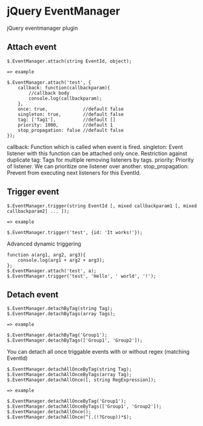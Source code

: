jQuery EventManager
============
jQuery eventmanager plugin

Attach event
--------
	$.EventManager.attach(string EventId, object);

	=> example

	$.EventManager.attach('test', {
		callback: function(callbackparam){
			//callback body
			console.log(callbackparam);
		},
		once: true,				//default false
		singleton: true,    	//default false
		tag: ['Tag1'],			//default []
		priority: 1000,			//default 1
		stop_propagation: false //default false
	});
	
callback: Function which is called when event is fired.
singleton: Event listener with this function can be attached only once. Restriction against duplicate
tag: Tags for multiple removing listeners by tags.
priority: Priority of listener. We can prioritize one listener over another.
stop_propagation: Prevent from executing next listeners for this EventId.

Trigger event
--------
	$.EventManager.trigger(string EventId [, mixed callbackparam1 [, mixed callbackparam2] ... ]);

	=> example

	$.EventManager.trigger('test', {id: 'It works!'});

Advanced dynamic triggering

	function a(arg1, arg2, arg3){
		console.log(arg1 + arg2 + arg3);
	};
	$.EventManager.attach('test', a);
	$.EventManager.trigger('test', 'Hello', ' world', '!');

Detach event
--------
	$.EventManager.detachByTag(string Tag);
	$.EventManager.detachByTags(array Tags);

	=> example

	$.EventManager.detachByTag('Group1');
	$.EventManager.detachByTags(['Group1', 'Group2']);

You can detach all once triggable events with or without regex (matching EventId)

	$.EventManager.detachAllOnceByTag(string Tag);
	$.EventManager.detachAllOnceByTags(array Tag);
	$.EventManager.detachAllOnce([, string RegExpression]);

	=> example

	$.EventManager.detachAllOnceByTag('Group1');
	$.EventManager.detachAllOnceByTags(['Group1', 'Group2']);
	$.EventManager.detachAllOnce();
	$.EventManager.detachAllOnce(^(.(!?Group))*$);

